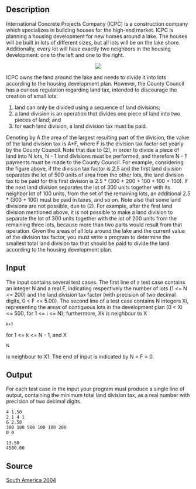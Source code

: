 <h2>Description</h2><p>International Concrete Projects Company (ICPC) is a construction company which specializes in building houses for the high-end market. ICPC is planning a housing development for new homes around a lake. The houses will be built in lots of different sizes, but all lots will be on the lake shore. Additionally, every lot will have exactly two neighbors in the housing development: one to the left and one to the right.
</p><center><img src="images/2086_1.jpg"></center><p>
</p>ICPC owns the land around the lake and needs to divide it into lots according to the housing development plan. However, the County Council has a curious regulation regarding land tax, intended to discourage the creation of small lots:
<ol><li>land can only be divided using a sequence of land divisions;
<br></li><li>a land division is an operation that divides one piece of land into two pieces of land; and
<br></li><li>for each land division, a land division tax must be paid.</li></ol><p>
</p>Denoting by A the area of the largest resulting part of the division, the value of the land division tax is A*F, where F is the division tax factor set yearly by the County Council. Note that due to (2), in order to divide a piece of land into N lots, N - 1 land divisions must be performed, and therefore N - 1 payments must be made to the County Council.
For example, considering the figure above, if the division tax factor is 2.5 and the first land division separates the lot of 500 units of area from the other lots, the land division tax to be paid for this first division is 2.5 * (300 + 200 + 100 + 100 + 100). If the next land division separates the lot of 300 units together with its neighbor lot of 100 units, from the set of the remaining lots, an additional 2.5 * (300 + 100) must be paid in taxes, and so on. Note also that some land divisions are not possible, due to (2). For example, after the first land division mentioned above, it is not possible to make a land division to separate the lot of 300 units together with the lot of 200 units from the remaining three lots, because more than two parts would result from that operation.
Given the areas of all lots around the lake and the current value of the division tax factor, you must write a program to determine the smallest total land division tax that should be paid to divide the land according to the housing development plan.<h2>Input</h2><p>The input contains several test cases. The first line of a test case contains an integer N and a real F, indicating respectively the number of lots (1 &lt;= N &lt;= 200) and the land division tax factor (with precision of two decimal digits, 0 &lt; F &lt;= 5.00). The second line of a test case contains N integers Xi, representing the areas of contiguous lots in the development plan (0 &lt; Xi &lt;= 500, for 1 &lt;= i &lt;= N); furthermore, Xk is neighbour to X</p><sub>k+1</sub><p> for 1 &lt;= k &lt;= N - 1, and X</p><sub>N</sub><p> is neighbour to X1. The end of input is indicated by N = F = 0.</p><h2>Output</h2><p>For each test case in the input your program must produce a single line of output, containing the minimum total land division tax, as a real number with precision of two decimal digits.</p><pre><code class="language-input1">4 1.50
2 1 4 1
6 2.50
300 100 500 100 100 200
0 0</code></pre><pre><code class="language-output1">13.50
4500.00</code></pre><h2>Source</h2><a href="searchproblem?field=source&amp;key=South+America+2004">South America 2004</a>